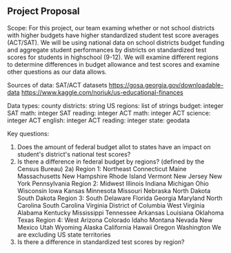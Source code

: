 ## Project Proposal
Scope:
For this project, our team examing whether or not school districts with higher budgets have higher standardized student test score averages (ACT/SAT). We will be using  national data on school districts budget funding and aggregate student performances by districts on standardized test scores for students in highschool (9-12). We will examine different regions to determine differences in budget allowance and test scores and examine other questions as our data allows. 

Sources of data:
SAT/ACT datasets
https://gosa.georgia.gov/downloadable-data
https://www.kaggle.com/noriuk/us-educational-finances

Data types:
county districts: string
US regions: list of strings
budget: integer 
SAT math: integer
SAT reading: integer
ACT math: integer
ACT science: integer
ACT english: integer
ACT reading: integer
state: geodata

Key questions:
1) Does the amount of federal budget allot to states have an impact on student's district's national test scores?
2) Is there a difference in federal budget by regions? (defined by the Census Bureau)
2a) Region 1: Northeast
        Connecticut
        Maine
        Massachusetts
        New Hampshire
        Rhode Island
        Vermont
        New Jersey
        New York
        Pennsylvania
    Region 2: Midwest 
        Illinois
        Indiana
        Michigan
        Ohio
        Wisconsin
        Iowa
        Kansas
        Minnesota
        Missouri
        Nebraska
        North Dakota
        South Dakota
    Region 3: South
        Delaware
        Florida
        Georgia
        Maryland
        North Carolina
        South Carolina
        Virginia
        District of Columbia
        West Virginia
        Alabama
        Kentucky
        Mississippi
        Tennessee
        Arkansas
        Louisiana
        Oklahoma
        Texas
    Region 4: West
        Arizona
        Colorado
        Idaho
        Montana
        Nevada
        New Mexico
        Utah
        Wyoming
        Alaska
        California
        Hawaii
        Oregon
        Washington
    We are excluding US state territories
3) Is there a difference in standardized test scores by region?
